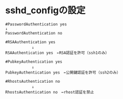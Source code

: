 # sshd_configの設定

```
#PasswordAuthentication yes
↓
PasswordAuthentication no
```
```
#RSAAuthentication yes
　　　　　　　↓
RSAAuthentication yes　←RSA認証を許可（ssh1のみ）
```
```
#PubkeyAuthentication yes
　　　　　　　↓
PubkeyAuthentication yes　←公開鍵認証を許可（ssh2のみ）
```
```
#RhostsAuthentication no
　　　　　　　↓
RhostsAuthentication no　←rhost認証を禁止
```